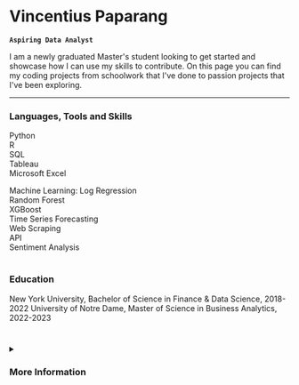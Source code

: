 # Vincentius Paparang

**`Aspiring Data Analyst`**

I am a newly graduated Master's student looking to get started and showcase how I can use my skills to contribute. On this page you can find my coding projects from schoolwork that I've done to passion projects that I've been exploring.

   </p>

---

### Languages, Tools and Skills
Python <br>
R <br>
SQL <br>
Tableau <br>
Microsoft Excel <br>

Machine Learning:
  Log Regression <br>
  Random Forest <br>
  XGBoost <br>
Time Series Forecasting <br>
Web Scraping <br>
API <br>
Sentiment Analysis

#

### Education

New York University, Bachelor of Science in Finance & Data Science, 2018-2022
University of Notre Dame, Master of Science in Business Analytics, 2022-2023

#

<details>
 <summary><h3>More Information</h3></summary>
   I started coding
